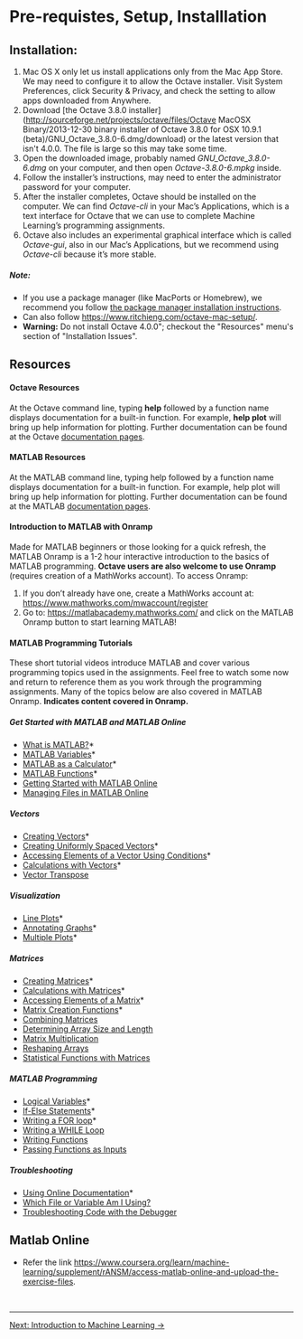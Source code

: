 # Pre-requistes, Setup, Installlation

## Installation:

1. Mac OS X only let us install applications only from the Mac App Store. We may need to configure it to allow the Octave installer. Visit System Preferences, click Security & Privacy, and check the setting to allow apps downloaded from Anywhere.
2. Download [the Octave 3.8.0 installer](http://sourceforge.net/projects/octave/files/Octave MacOSX Binary/2013-12-30 binary installer of Octave 3.8.0 for OSX 10.9.1 (beta)/GNU_Octave_3.8.0-6.dmg/download) or the latest version that isn't 4.0.0. The file is large so this may take some time.
3. Open the downloaded image, probably named *GNU_Octave_3.8.0-6.dmg* on your computer, and then open *Octave-3.8.0-6.mpkg* inside.
4. Follow the installer’s instructions, may need to enter the administrator password for your computer.
5. After the installer completes, Octave should be installed on the computer. We can find *Octave-cli* in your Mac’s Applications, which is a text interface for Octave that we can use to complete Machine Learning’s programming assignments.
6. Octave also includes an experimental graphical interface which is called *Octave-gui*, also in our Mac’s Applications, but we recommend using *Octave-cli* because it’s more stable.

##### Note: 

- If you use a package manager (like MacPorts or Homebrew), we recommend you follow [the package manager installation instructions](http://wiki.octave.org/Octave_for_MacOS_X#Package_Managers).
- Can also follow https://www.ritchieng.com/octave-mac-setup/.
- **Warning:** Do not install Octave 4.0.0"; checkout the "Resources" menu's section of "Installation Issues".



## Resources

#### Octave Resources

At the Octave command line, typing **help** followed by a function name displays documentation for a built-in function. For example, **help plot** will bring up help information for plotting. Further documentation can be found at the Octave [documentation pages](http://www.gnu.org/software/octave/doc/interpreter/).

#### MATLAB Resources

At the MATLAB command line, typing help followed by a function name displays documentation for a built-in function. For example, help plot will bring up help information for plotting. Further documentation can be found at the MATLAB [documentation pages](http://www.mathworks.com/help/matlab/).

#### Introduction to MATLAB with Onramp

Made for MATLAB beginners or those looking for a quick refresh, the MATLAB Onramp is a 1-2 hour interactive introduction to the basics of MATLAB programming. **Octave users are also welcome to use Onramp** (requires creation of a MathWorks account). To access Onramp:

1. If you don’t already have one, create a MathWorks account at: https://www.mathworks.com/mwaccount/register
2. Go to: https://matlabacademy.mathworks.com/ and click on the MATLAB Onramp button to start learning MATLAB!

#### MATLAB Programming Tutorials

These short tutorial videos introduce MATLAB and cover various programming topics used in the assignments. Feel free to watch some now and return to reference them as you work through the programming assignments. Many of the topics below are also covered in MATLAB Onramp. **Indicates content covered in Onramp.**

##### Get Started with MATLAB and MATLAB Online

- [What is MATLAB?](https://youtu.be/WYG2ZZjgp5M)*
- [MATLAB Variables](https://youtu.be/0w9NKt6Fixk)*
- [MATLAB as a Calculator](https://youtu.be/aRSkNpCSgWY)*
- [MATLAB Functions](https://youtu.be/RJp46UVQBic)*
- [Getting Started with MATLAB Online](https://youtu.be/XjzxCVWKz58)
- [Managing Files in MATLAB Online](https://youtu.be/B3lWLIrYjC0)

##### Vectors

- [Creating Vectors](https://youtu.be/R5Mnkrk9Mos)*
- [Creating Uniformly Spaced Vectors](https://youtu.be/_zqTOV5yl8Y)*
- [Accessing Elements of a Vector Using Conditions](https://youtu.be/8D04GW_foQ0)*
- [Calculations with Vectors](https://youtu.be/VQaZ0TvjF0c)*
- [Vector Transpose](https://youtu.be/vgRLwjHBmsg)

##### Visualization

- [Line Plots](https://youtu.be/-hhJoveE4sY)*
- [Annotating Graphs](https://youtu.be/JyovEGPSdoI)*
- [Multiple Plots](https://youtu.be/fBx8EFuXFLM)*

##### Matrices

- [Creating Matrices](https://youtu.be/qdTdwTh6jMo)*
- [Calculations with Matrices](https://youtu.be/mzzJ9gnMrYE)*
- [Accessing Elements of a Matrix](https://youtu.be/uWPHxpTuZRA)*
- [Matrix Creation Functions](https://youtu.be/VPcbpVd_mPA)*
- [Combining Matrices](https://youtu.be/ejTr3ekTTyA)
- [Determining Array Size and Length](https://youtu.be/IF9-ffmxuy8)
- [Matrix Multiplication](https://youtu.be/4hsx3bdNjGk)
- [Reshaping Arrays](https://youtu.be/UQpDIHlFo8A)
- [Statistical Functions with Matrices](https://youtu.be/Y97W3_u7cM4)

##### MATLAB Programming

- [Logical Variables](https://youtu.be/bRMg4GsFDQ8)*
- [If-Else Statements](https://youtu.be/JZSuU-Laigo)*
- [Writing a FOR loop](https://youtu.be/lg65bzgvI5c)*
- [Writing a WHILE Loop](https://youtu.be/PKH5lCMJXbk)
- [Writing Functions](https://youtu.be/GrcNN04eqXU)
- [Passing Functions as Inputs](https://youtu.be/aNCwR9dRjHs)

##### Troubleshooting

- [Using Online Documentation](https://youtu.be/54n5zJwR8aM)*
- [Which File or Variable Am I Using?](https://youtu.be/Z09BvGeYNdE)
- [Troubleshooting Code with the Debugger](https://youtu.be/DB4aJMnZtNQ)



## Matlab Online

- Refer the link https://www.coursera.org/learn/machine-learning/supplement/rANSM/access-matlab-online-and-upload-the-exercise-files.



<br>

------

<a href="1_introduction" class="next-button">Next: Introduction to Machine Learning &rarr;</a>



